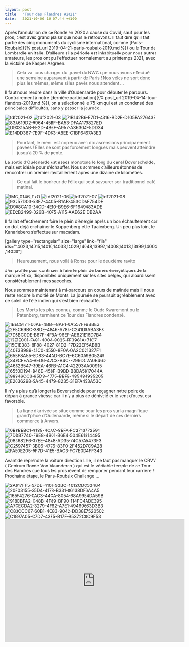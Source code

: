 ```yaml
---
layout: post
title:  "Tour des Flandres #2021"
date:   2021-10-06 16:07:44 +0100
---
```

Après l’annulation de ce Ronde en 2020 à cause du Covid, sauf pour les pros, c’est avec grand plaisir que nous le retrouvons.
Il faut dire qu’il fait partie des cinq monuments du cyclisme international, comme [Paris-Roubaix]({% post_url 2019-04-21-paris-roubaix-2019.md %}) ou le Tour de Lombardie en Italie.
D’ailleurs si la période est inhabituelle pour nous autres amateurs, les pros ont pu l’effectuer normalement au printemps 2021, avec la victoire de Kasper Asgreen.
> Cela va nous changer du gravel du NWC que nous avons effectué une semaine auparavant à partir de Paris !
Nos vélos ne sont donc plus les mêmes, même si les pavés nous attendent …

Il faut nous rendre dans la ville d’Oudenaarde pour débuter le parcours.
Contrairement à notre [dernière participation]({% post_url 2019-04-14-tour-flandres-2019.md %})</a>, on a sélectionné le 75 km qui est un condensé des principales difficultés, sans y passer la journée.

<div class="gallery-box">
  <div class="gallery">
<img src="/assets/images/tour-des-flandres-2021/tour-des-flandres-2021_13971.jpg" title="Oudenaarde" alt="tdf2021-02" >
<img src="/assets/images/tour-des-flandres-2021/tour-des-flandres-2021_13972.jpg" title="" alt="tdf2021-03" >
<img src="/assets/images/tour-des-flandres-2021/tour-des-flandres-2021_14016.jpg" title="" alt="71B142B6-E7D1-4316-BD2E-D105BA27643E" >
<img src="/assets/images/tour-des-flandres-2021/tour-des-flandres-2021_14018.jpg" title="" alt="83A619D2-9964-45BF-BA53-DFAA179827ED" >
<img src="/assets/images/tour-des-flandres-2021/tour-des-flandres-2021_14044.jpg" title="" alt="D93315AB-EE2D-4B6F-A957-A36304F5DD34" >
<img src="/assets/images/tour-des-flandres-2021/tour-des-flandres-2021_14046.jpg" title="Le Tour des Flandres " alt="E14DD387-7E9F-4D63-A8EE-C1BF6467A3E3" >
</div>
</div>

> Pourtant, le menu est copieux avec dix ascensions principalement pavées !
Elles ne sont pas forcément longues mais peuvent atteindre jusqu’à 20 % de pente.

La sortie d’Oudenarde est assez monotone le long du canal Bovenschelde, mais est idéale pour s’échauffer.
Nous sommes d’ailleurs étonnés de rencontrer un premier ravitaillement après une dizaine de kilomètres.
> Ce qui fait le bonheur de Félix qui peut savourer son traditionnel café matinal.

<div class="gallery-box">
  <div class="gallery">
<img src="/assets/images/tour-des-flandres-2021/tour-des-flandres-2021_1404.jpg" title="" alt="IMG_0146_DxO" >
<img src="/assets/images/tour-des-flandres-2021/tour-des-flandres-2021_13973.jpg" title="Bovenschelde " alt="tdf2021-06" >
<img src="/assets/images/tour-des-flandres-2021/tour-des-flandres-2021_13974.jpg" title="" alt="tdf2021-07" >
<img src="/assets/images/tour-des-flandres-2021/tour-des-flandres-2021_13976.jpg" title="" alt="tdf2021-08" >
<img src="/assets/images/tour-des-flandres-2021/tour-des-flandres-2021_14032.jpg" title="" alt="93257D03-53E7-44C5-B1AB-453CDAF754DE" >
<img src="/assets/images/tour-des-flandres-2021/tour-des-flandres-2021_14043.jpg" title="" alt="D908CA10-24CD-4E10-B9E6-6F1649483ADE" >
<img src="/assets/images/tour-des-flandres-2021/tour-des-flandres-2021_14050.jpg" title="" alt="ED2B2499-026B-4075-A115-AAE62E1DB2AA" >
</div>
</div>

Il fallait effectivement faire le plein d’énergie après un bon échauffement car on doit déjà enchaîner le Koppenberg et le Taaienberg.
Un peu plus loin, le Kanarieberg s’effectue sur macadam.

[gallery type="rectangular" size="large" link="file" ids="14023,14015,14010,14033,14029,14048,13992,14008,14013,13999,14004,14028"]

> Heureusement, nous voilà à Ronse pour le deuxième ravito !

J’en profite pour continuer à faire le plein de barres énergétiques de la marque Etixx, disponibles uniquement sur les sites belges, qui alourdissent considérablement mes sacoches.

Nous sommes maintenant à mi-parcours en cours de matinée mais il nous reste encore la moitié de Monts.
La journée se poursuit agréablement avec ce soleil de l’été indien qui s’est bien réchauffé.
> Les Monts les plus connus, comme le Oude Kwaremont ou le Patenberg, terminent ce Tour des Flandres condensé.

<div class="gallery-box">
  <div class="gallery">
<img src="/assets/images/tour-des-flandres-2021/tour-des-flandres-2021_13992.jpg" title="Kanarieberg" alt="1BEC9171-06AE-4BBF-8AF1-0A557FF9BBE3" >
<img src="/assets/images/tour-des-flandres-2021/tour-des-flandres-2021_13999.jpg" title="" alt="2FBC69BC-38DE-4846-A785-C241D9ABA3F8" >
<img src="/assets/images/tour-des-flandres-2021/tour-des-flandres-2021_14004.jpg" title="" alt="7D5BC0DE-B87F-4F8A-96EF-AE821E16D7B4" >
<img src="/assets/images/tour-des-flandres-2021/tour-des-flandres-2021_14008.jpg" title="" alt="13E1E001-FA81-4004-8025-FF3961A471C7" >
<img src="/assets/images/tour-des-flandres-2021/tour-des-flandres-2021_14010.jpg" title="" alt="15C1E383-8F88-4027-81D2-F7D22EF5AB8B" >
<img src="/assets/images/tour-des-flandres-2021/tour-des-flandres-2021_14013.jpg" title="" alt="40E3B989-41C0-4550-8F0A-0A2C021327F1" >
<img src="/assets/images/tour-des-flandres-2021/tour-des-flandres-2021_14015.jpg" title="" alt="65BF8A55-ED83-44AD-BC7E-6C60A9B05249" >
<img src="/assets/images/tour-des-flandres-2021/tour-des-flandres-2021_14023.jpg" title="" alt="349CFEA4-BED6-47C3-B4CF-299DC2A0E46D" >
<img src="/assets/images/tour-des-flandres-2021/tour-des-flandres-2021_14028.jpg" title="" alt="4662B547-39EA-46FB-A1C4-42293AA00915" >
<img src="/assets/images/tour-des-flandres-2021/tour-des-flandres-2021_14029.jpg" title="" alt="6550D194-B46E-458F-B9BD-B8DA5817044A" >
<img src="/assets/images/tour-des-flandres-2021/tour-des-flandres-2021_14033.jpg" title="" alt="98946CC3-95D3-4775-BBFE-485484935205" >
<img src="/assets/images/tour-des-flandres-2021/tour-des-flandres-2021_14048.jpg" title="Kruisberg" alt="E2036298-5A45-4479-8235-31EFA453A53C" >
</div>
</div>

Il n’y a plus qu’à longer la Bovenschelde pour regagner notre point de départ à grande vitesse car il n’y a plus de dénivelé et le vent d’ouest est favorable.
> La ligne d’arrivée se situe comme pour les pros sur la magnifique grand’place d’Oudenaarde, même si le départ de ces derniers commence à Anvers.

<div class="gallery-box">
  <div class="gallery">
<img src="/assets/images/tour-des-flandres-2021/tour-des-flandres-2021_13990.jpg" title="Oudenaarde " alt="0B8BEBC1-9185-4CAC-8EFA-FC2713772591" >
<img src="/assets/images/tour-des-flandres-2021/tour-des-flandres-2021_14005.jpg" title="" alt="7DDB7740-F9E8-4B01-B6E4-504E61814495" >
<img src="/assets/images/tour-des-flandres-2021/tour-des-flandres-2021_14031.jpg" title="Grand’Place" alt="083682F6-37EE-4848-AD35-74C57A5473F3" >
<img src="/assets/images/tour-des-flandres-2021/tour-des-flandres-2021_14039.jpg" title="Finish" alt="C2597457-3B06-4776-83F0-2F452D7C9A28" >
<img src="/assets/images/tour-des-flandres-2021/tour-des-flandres-2021_14051.jpg" title="" alt="FAE0E205-9F7D-41E5-BAC3-FC7E0D4FF343" >
</div>
</div>

Avant de reprendre la voiture direction Lille, il ne faut pas manquer le CRVV ( Centrum Ronde Von Vlaanderen ) qui est le véritable temple de ce Tour des Flandres que tous les pros rêvent de remporter pendant leur carrière !
Prochaine étape, le Paris-Roubaix Challenge …

<div class="gallery-box">
  <div class="gallery">
<img src="/assets/images/tour-des-flandres-2021/tour-des-flandres-2021_13996.jpg" title="" alt="2A817FF5-97DE-4101-93BC-4612CDC33484" >
<img src="/assets/images/tour-des-flandres-2021/tour-des-flandres-2021_14011.jpg" title="" alt="20F03155-35D4-4178-B331-86138DF6A4A5" >
<img src="/assets/images/tour-des-flandres-2021/tour-des-flandres-2021_14021.jpg" title="" alt="165F4276-0AC3-44CA-8054-68A99E4DA59B" >
<img src="/assets/images/tour-des-flandres-2021/tour-des-flandres-2021_14025.jpg" title="" alt="918CBFA2-C48B-4F89-BF90-114FC4ADE395" >
<img src="/assets/images/tour-des-flandres-2021/tour-des-flandres-2021_14034.jpg" title="" alt="A7CECDA2-3279-4F62-A7E1-49469663D3B3" >
<img src="/assets/images/tour-des-flandres-2021/tour-des-flandres-2021_14037.jpg" title="" alt="C83CCC67-60B1-4C83-9042-DD38E7520502" >
<img src="/assets/images/tour-des-flandres-2021/tour-des-flandres-2021_14038.jpg" title="" alt="C1997A05-C7D7-43F5-B17F-B5372C0C9F53" >
</div>
</div>

<center><iframe src="https://www.strava.com/activities/5979782964/embed/596b4bbf04f45c0a1b71521fa77a06f581606f27" width="590" height="405" frameborder="0" scrolling="no"></iframe></center><center></center><center> </center>















